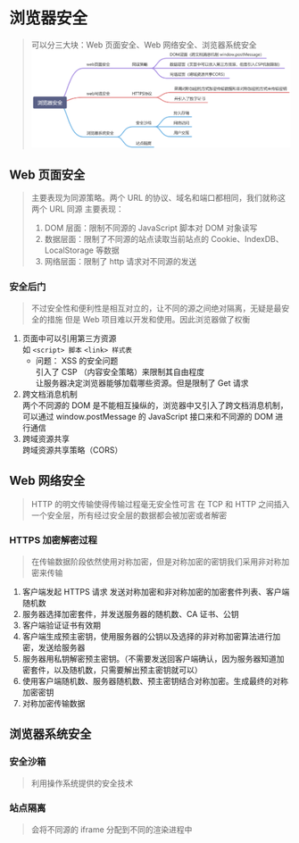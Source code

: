 # 浏览器安全

> 可以分三大块：Web 页面安全、Web 网络安全、浏览器系统安全
> ![alt text](image.png)

## Web 页面安全

> 主要表现为同源策略。两个 URL 的协议、域名和端口都相同，我们就称这两个 URL 同源
> 主要表现：
>
> 1. DOM 层面：限制不同源的 JavaScript 脚本对 DOM 对象读写
> 2. 数据层面：限制了不同源的站点读取当前站点的 Cookie、IndexDB、LocalStorage 等数据
> 3. 网络层面：限制了 http 请求对不同源的发送

### 安全后门

> 不过安全性和便利性是相互对立的，让不同的源之间绝对隔离，无疑是最安全的措施
> 但是 Web 项目难以开发和使用。因此浏览器做了权衡

1. 页面中可以引用第三方资源  
   如 `<script> 脚本` `<link> 样式表`
   - 问题： XSS 的安全问题  
     引入了 CSP （内容安全策略）来限制其自由程度  
     让服务器决定浏览器能够加载哪些资源。但是限制了 Get 请求
2. 跨文档消息机制  
   两个不同源的 DOM 是不能相互操纵的，浏览器中又引入了跨文档消息机制，可以通过 window.postMessage 的 JavaScript 接口来和不同源的 DOM 进行通信
3. 跨域资源共享  
   跨域资源共享策略（CORS）

## Web 网络安全

> HTTP 的明文传输使得传输过程毫无安全性可言
> 在 TCP 和 HTTP 之间插入一个安全层，所有经过安全层的数据都会被加密或者解密

### HTTPS 加密解密过程

> 在传输数据阶段依然使用对称加密，但是对称加密的密钥我们采用非对称加密来传输

<!-- 1. 首先浏览器向服务器发送对称加密套件列表、非对称加密套件列表和随机数 client-random。
2. 服务器保存随机数 client-random，选择对称加密和非对称加密的套件，然后生成随机数 service-random，向浏览器发送选择的加密套件、service-random 和公钥。
3. 浏览器保存公钥，并生成随机数 pre-master，然后利用公钥对 pre-master 加密，并向服务器发送加密后的数据。
4. 最后服务器拿出自己的私钥，解密出 pre-master 数据，并返回确认消息。 -->

<!-- 1. 客户端发起 HTTPS 请求
2. 服务器返回 SSL/TLS 证书
3. 客户端会验证 CA 证书。有没有过期
4. 没有过期的话，客户端会生成一个秘钥，并使用服务器的公钥进行加密。
5. 客户端会把这个秘钥发送给服务器。只有服务器的私钥才能解密
6. 服务器使用自己的私钥解密客户端发送的会话密钥，得到对称加密密钥（会话密钥）。
7. 接下来的传输都会用对称加密创数 -->

1. 客户端发起 HTTPS 请求 发送对称加密和非对称加密的加密套件列表、客户端随机数
2. 服务器选择加密套件，并发送服务器的随机数、CA 证书、公钥
3. 客户端验证证书有效期
4. 客户端生成预主密钥，使用服务器的公钥以及选择的非对称加密算法进行加密，发送给服务器
5. 服务器用私钥解密预主密钥。（不需要发送回客户端确认，因为服务器知道加密套件，以及随机数，只需要解出预主密钥就可以）
6. 使用客户端随机数、服务器随机数、预主密钥结合对称加密。生成最终的对称加密密钥
7. 对称加密传输数据

## 浏览器系统安全

### 安全沙箱

> 利用操作系统提供的安全技术

### 站点隔离

> 会将不同源的 iframe 分配到不同的渲染进程中
